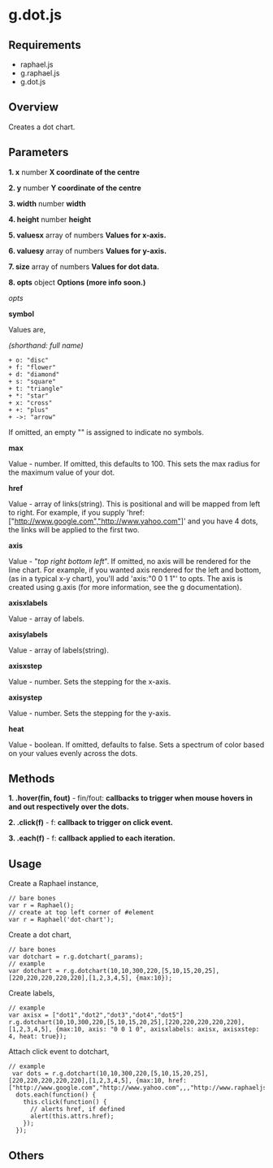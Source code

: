 # g.dot.js #

## Requirements ##

 + raphael.js
 + g.raphael.js
 + g.dot.js
 
## Overview ##

Creates a dot chart.

## Parameters ##

**1. x** number **X coordinate of the centre**

**2. y** number **Y coordinate of the centre**

**3. width** number **width**

**4. height** number **height**

**5. valuesx** array of numbers **Values for x-axis.**

**6. valuesy** array of numbers **Values for y-axis.**

**7. size** array of numbers **Values for dot data.**

**8. opts** object **Options (more info soon.)**

_opts_

**symbol**

Values are,

_(shorthand: full name)_

    + o: "disc"
    + f: "flower"
    + d: "diamond"
    + s: "square"
    + t: "triangle"
    + *: "star"
    + x: "cross"
    + +: "plus"
    + ->: "arrow"

If omitted, an empty "" is assigned to indicate no symbols.

**max**

Value - number. If omitted, this defaults to 100. This sets the max radius for the maximum value of your dot.

**href**

Value - array of links(string). This is positional and will be mapped from left to right. For example, if you supply 'href:["http://www.google.com","http://www.yahoo.com"]' and you have 4 dots, the links will be applied to the first two.

**axis**

Value - "_top_ _right_ _bottom_ _left_". If omitted, no axis will be rendered for the line chart. For example, if you wanted axis rendered for the left and bottom, (as in a typical x-y chart), you'll add 'axis:"0 0 1 1"' to opts. The axis is created using g.axis (for more information, see the g documentation).

**axisxlabels**

Value - array of labels.

**axisylabels**

Value - array of labels(string).

**axisxstep**

Value - number. Sets the stepping for the x-axis.

**axisystep**

Value - number. Sets the stepping for the y-axis.

**heat**

Value - boolean. If omitted, defaults to false. Sets a spectrum of color based on your values evenly across the dots.

## Methods ##

**1. .hover(fin, fout)** - fin/fout: **callbacks to trigger when mouse hovers in and out respectively over the dots.**

**2. .click(f)** - f: **callback to trigger on click event.**

**3. .each(f)** - f: **callback applied to each iteration.**

## Usage ##

Create a Raphael instance, 


    // bare bones
    var r = Raphael();
    // create at top left corner of #element
    var r = Raphael('dot-chart');
    
    
Create a dot chart,


    // bare bones
    var dotchart = r.g.dotchart(_params);
    // example
    var dotchart = r.g.dotchart(10,10,300,220,[5,10,15,20,25],[220,220,220,220,220],[1,2,3,4,5], {max:10});
    
    
Create labels,


    // example
    var axisx = ["dot1","dot2","dot3","dot4","dot5"]
    r.g.dotchart(10,10,300,220,[5,10,15,20,25],[220,220,220,220,220],[1,2,3,4,5], {max:10, axis: "0 0 1 0", axisxlabels: axisx, axisxstep: 4, heat: true});

    
Attach click event to dotchart,


    // example
     var dots = r.g.dotchart(10,10,300,220,[5,10,15,20,25],[220,220,220,220,220],[1,2,3,4,5], {max:10, href: ["http://www.google.com","http://www.yahoo.com",,,"http://www.raphaeljs.com"]});
      dots.each(function() {
        this.click(function() {
          // alerts href, if defined
          alert(this.attrs.href);
        });
      });
    
## Others ##
